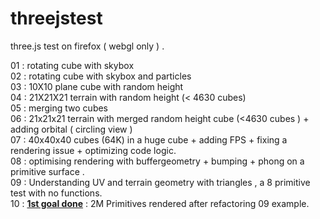 threejstest
===========

three.js test on firefox ( webgl only ) . 

01 : rotating cube with skybox<br/>
02 : rotating cube with skybox and particles<br/>
03 : 10X10 plane cube with random height<br/>
04 : 21X21X21 terrain with random height (&lt; 4630 cubes)<br/>
05 : merging two cubes<br/>
06 : 21x21x21 terrain with merged random height cube (&lt;4630 cubes ) + adding orbital ( circling view )<br/>
07 : 40x40x40 cubes (64K) in a huge cube + adding FPS + fixing a rendering issue + optimizing code logic.<br/>
08 : optimising rendering with buffergeometry + bumping + phong  on a primitive surface .<br/>
09 : Understanding UV and terrain geometry with triangles , a 8 primitive test with no functions.<br/>
10 : <b><u>1st goal done</b></u> : 2M Primitives rendered after refactoring 09 example.<br/>
